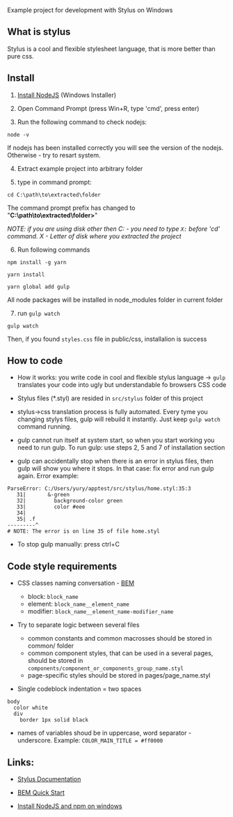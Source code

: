 Example project for development with Stylus on Windows

## What is stylus

Stylus is a cool and flexible stylesheet language, that is more better than pure css.

## Install

1) [Install NodeJS](https://nodejs.org/en/download/) (Windows Installer)

2) Open Command Prompt (press Win+R, type 'cmd', press enter)

3) Run the following command to check nodejs:
```
node -v
```
If nodejs has been installed correctly you will see the version of the nodejs. Otherwise - try to resart system.

4) Extract example project into arbitrary folder

5) type in command prompt:
```
cd C:\path\to\extracted\folder
```
The command prompt prefix has changed to "**C:\path\to\extracted\folder>**"

*NOTE: if you are using disk other then C: - you need to type `X:` before 'cd' command. X - Letter of disk where you extracted the project*

6) Run following commands
```
npm install -g yarn
```
```
yarn install
```
```
yarn global add gulp
```
All node packages will be installed in node_modules folder in current folder

7) run `gulp watch`
```
gulp watch
```
Then, if you found `styles.css` file in public/css, installalion is success


## How to code

* How it works: you write code in cool and flexible stylus language → `gulp` translates your code into ugly but understandable fo browsers CSS code

* Stylus files (*.styl) are resided in `src/stylus` folder of this project

* stylus→css translation process is fully automated. Every tyme you changing stylys files, gulp will rebuild it instantly. Just keep `gulp watch` command running.

* gulp cannot run itself at system start, so when you start working you need to run gulp. To run gulp: use steps 2, 5 and 7 of installation section

* gulp can accidentally stop when there is an error in stylus files, then gulp will show you where it stops. In that case: fix error and run gulp again. Error example:
```
ParseError: C:/Users/yury/apptest/src/stylus/home.styl:35:3
   31|       &-green
   32|         background-color green
   33|         color #eee
   34|
   35| .f
---------^
# NOTE: The error is on line 35 of file home.styl
```

* To stop gulp manually: press ctrl+C


## Code style requirements

* CSS classes naming conversation - [BEM](https://en.bem.info/)
    * block: `block_name`
    * element: `block_name__element_name`
    * modifier: `block_name__element_name-modifier_name`

* Try to separate logic between several files
    * common constants and common macrosses should be stored in common/ folder
    * common component styles, that can be used in a several pages, should be stored in `components/component_or_components_group_name.styl`
    * page-specific styles should be stored in pages/page_name.styl

* Single codeblock indentation = two spaces `  `
```
body
  color white
  div
    border 1px solid black
```

* names of variables shoud be in uppercase, word separator - underscore. Example: `COLOR_MAIN_TITLE = #ff0000`


## Links:

* [Stylus Documentation](http://stylus-lang.com/)

* [BEM Quick Start](https://en.bem.info/methodology/quick-start/)

* [Install NodeJS and npm on windows](http://blog.teamtreehouse.com/install-node-js-npm-windows)


